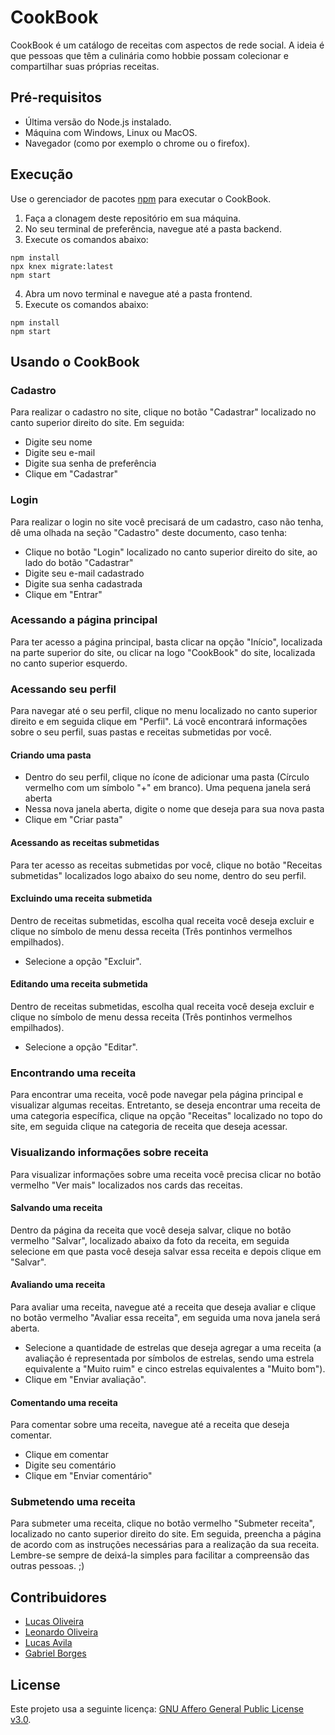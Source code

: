 # CookBook

CookBook é um catálogo de receitas com aspectos de rede social. A ideia é que pessoas que têm a culinária como hobbie possam colecionar e compartilhar suas próprias receitas.

## Pré-requisitos
* Última versão do Node.js instalado.
* Máquina com Windows, Linux ou MacOS.
* Navegador (como por exemplo o chrome ou o firefox).

## Execução

Use o gerenciador de pacotes [npm](https://www.npmjs.com/) para executar o CookBook.

1. Faça a clonagem deste repositório em sua máquina.
2. No seu terminal de preferência, navegue até a pasta backend.
3. Execute os comandos abaixo:
```
npm install
npx knex migrate:latest
npm start
```
4. Abra um novo terminal e navegue até a pasta frontend.
5. Execute os comandos abaixo:
```
npm install
npm start
```

## Usando o CookBook
### Cadastro
Para realizar o cadastro no site, clique no botão "Cadastrar" localizado no canto superior direito do site.
Em seguida:
* Digite seu nome
* Digite seu e-mail
* Digite sua senha de preferência
* Clique em "Cadastrar"
### Login
Para realizar o login no site você precisará de um cadastro, caso não tenha, dê uma olhada na seção "Cadastro" deste documento, caso tenha:
* Clique no botão "Login" localizado no canto superior direito do site, ao lado do botão "Cadastrar"
* Digite seu e-mail cadastrado
* Digite sua senha cadastrada
* Clique em "Entrar"
### Acessando a página principal
Para ter acesso a página principal, basta clicar na opção "Início", localizada na parte superior do site, ou clicar na logo "CookBook" do site, localizada no canto superior esquerdo.
### Acessando seu perfil
Para navegar até o seu perfil, clique no menu localizado no canto superior direito e em seguida clique em "Perfil". Lá você encontrará informações sobre o seu perfil, suas pastas e receitas submetidas por você.
#### Criando uma pasta
* Dentro do seu perfil, clique no ícone de adicionar uma pasta (Círculo vermelho com um símbolo "+" em branco). Uma pequena janela será aberta
* Nessa nova janela aberta, digite o nome que deseja para sua nova pasta
* Clique em "Criar pasta"
#### Acessando as receitas submetidas
Para ter acesso as receitas submetidas por você, clique no botão "Receitas submetidas" localizados logo abaixo do seu nome, dentro do seu perfil.
#### Excluindo uma receita submetida
Dentro de receitas submetidas, escolha qual receita você deseja excluir e clique no símbolo de menu dessa receita (Três pontinhos vermelhos empilhados).
* Selecione a opção "Excluir".
#### Editando uma receita submetida
Dentro de receitas submetidas, escolha qual receita você deseja excluir e clique no símbolo de menu dessa receita (Três pontinhos vermelhos empilhados).
* Selecione a opção "Editar".
### Encontrando uma receita
Para encontrar uma receita, você pode navegar pela página principal e visualizar algumas receitas. Entretanto, se deseja encontrar uma receita de uma categoria específica, clique na opção "Receitas" localizado no topo do site, em seguida clique na categoria de receita que deseja acessar.
### Visualizando informações sobre receita
Para visualizar informações sobre uma receita você precisa clicar no botão vermelho "Ver mais" localizados nos cards das receitas. 
#### Salvando uma receita
Dentro da página da receita que você deseja salvar, clique no botão vermelho "Salvar", localizado abaixo da foto da receita, em seguida selecione em que pasta você deseja salvar essa receita e depois clique em "Salvar".
#### Avaliando uma receita
Para avaliar uma receita, navegue até a receita que deseja avaliar e clique no botão vermelho "Avaliar essa receita", em seguida uma nova janela será aberta.
* Selecione a quantidade de estrelas que deseja agregar a uma receita (a avaliação é representada por símbolos de estrelas, sendo uma estrela equivalente a "Muito ruim" e cinco estrelas equivalentes a "Muito bom").
* Clique em "Enviar avaliação".
#### Comentando uma receita
Para comentar sobre uma receita, navegue até a receita que deseja comentar.
* Clique em comentar
* Digite seu comentário
* Clique em "Enviar comentário"
### Submetendo uma receita
Para submeter uma receita, clique no botão vermelho "Submeter receita", localizado no canto superior direito do site. Em seguida, preencha a página de acordo com as instruções necessárias para a realização da sua receita. Lembre-se sempre de deixá-la simples para facilitar a compreensão das outras pessoas. ;)



## Contribuidores
* [Lucas Oliveira](https://github.com/Lucas0liveira)
* [Leonardo Oliveira](https://github.com/Leozaru)
* [Lucas Avila](https://github.com/Lblaster)
* [Gabriel Borges](https://github.com/GabrielBG0)

## License
Este projeto usa a seguinte licença: [GNU Affero General Public License v3.0](https://www.gnu.org/licenses/agpl-3.0.pt-br.html).
